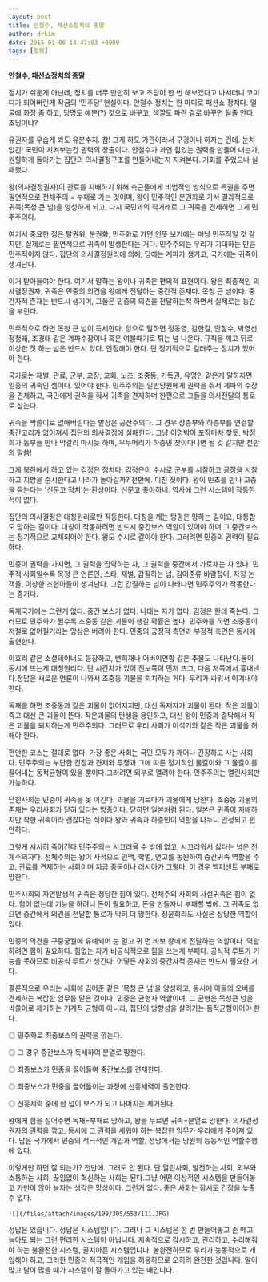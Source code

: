 ```yaml
---
layout: post
title: 안철수, 패션쇼정치의 종말
author: drkim
date: 2015-01-06 14:47:03 +0900
tags: [컬럼]
---
```

**안철수, 패션쇼정치의 종말** 

  


정치가 쉬운게 아닌데, 정치를 너무 만만히 보고 초딩이 한 번 해보겠다고 나서더니 코미디가 되어버린게 작금의 ‘민주당’ 현실이다. 안철수 정치는 한 마디로 패션쇼 정치다. 얼굴에 화장 좀 하고, 당명도 예쁜(?) 것으로 바꾸고, 색깔도 파란 걸로 바꾸면 될줄 안다. 초딩이냐? 

  


유권자를 우습게 봐도 유분수지. 참! 그게 하도 가관이라서 구경이나 하자는 건데. 눈치없긴! 국민이 지켜보는건 권력의 창출이다. 안철수가 과연 힘있는 권력을 만들어 내는가, 원할하게 돌아가는 집단의 의사결정구조를 만들어내는지 지켜본다. 기회를 주었으나 실패했다. 

  


왕(의사결정권자)이 관료를 지배하기 위해 측근들에게 비법적인 방식으로 특권을 주면 필연적으로 전체주의 = 부패로 가는 것이며, 왕이 민주적인 분권화로 가서 결과적으로 귀족(목청 큰 넘)을 양성하게 되고, 다시 국민과의 직거래로 그 귀족을 견제하면 그게 민주주의다. 

  


여기서 중요한 점은 탈권위, 분권화, 민주화로 가면 언뜻 보기에는 마냥 민주적일 것 같지만, 실제로는 필연적으로 귀족이 발생한다는 거다. 민주주의는 우리가 기대하는 만큼 민주적이지 않다. 집단의 의사결정원리에 의해, 당에는 계파가 생기고, 국가에는 귀족이 생겨난다. 

  


이거 받아들여야 한다. 여기서 말하는 왕이나 귀족은 편의적 표현이다. 왕은 최종적인 의사결정권자, 귀족은 민중의 의견을 왕에게 전달하는 중간적 존재다. 목청 큰 넘이다. 중간자적 존재는 반드시 생기며, 그들은 민중의 의견을 전달하는척 하면서 실제로는 농간을 부린다. 

  


민주적으로 하면 목청 큰 넘이 득세한다. 당으로 말하면 정동영, 김한길, 안철수, 박영선, 정청래, 조경태 같은 계파수장이나 혹은 여불때기로 튀는 넘 나온다. 규칙을 깨고 뒤로 이상한 짓 하는 넘은 반드시 있다. 인정해야 한다. 단 정기적으로 걸러주는 장치가 있어야 한다. 

  


국가로는 재벌, 관료, 군부, 교장, 교회, 노조, 조중동, 기득권, 유명인 같은게 말하자면 일종의 귀족인 셈이다. 있어야 한다. 민주주의는 일반당원에게 권력을 줘서 계파의 수장을 견제하고, 국민에게 권력을 줘서 귀족을 견제하며 한편으로 그들을 의사전달의 통로로 삼는다. 

  


귀족을 싹쓸이로 없애버린다는 발상은 공산주의다. 그 경우 상층부와 하층부를 연결할 중간고리가 없어져서 집단의 의사결정에 실패한다. 그냥 이명박이 포장마차 찾듯, 박정희가 농부들 만나 막걸리 마시듯 하며, 우두머리가 하층민 찾아다니면 될 것 같지만 천만의 말씀!

  


그게 북한에서 하고 있는 김정은 정치다. 김정은이 수시로 군부를 시찰하고 공장을 시찰하고 지방을 순시한다고 나라가 돌아갈까? 천만에. 미친 짓이다. 왕이 민초를 만나 고충을 듣는다는 '신문고 정치'는 환상이다. 신문고 좋아하네. 역사에 그런 시스템이 작동한 적이 없다. 

  


집단의 의사결정은 대칭원리로만 작동한다. 대칭을 깨는 탕평은 망하는 길이요, 대통합도 망하는 길이다. 대칭이 작동하려면 반드시 중간보스 역할이 있어야 하며 그 중간보스는 정기적으로 교체되어야 한다. 왕도 수시로 갈아야 한다. 그러려면 민중의 권력이 필요하다.

  


민중이 권력을 가지면, 그 권력을 집약하는 자, 그 권력을 중간에서 가로채는 자 있다. 민주적 사회일수록 목청 큰 언론인, 스타, 재벌, 갑질하는 넘, 김어준류 바람잡이, 자칭 논객들, 이상한 조현아들이 생겨난다. 그런 갑질하는 넘이 나타나면 민주주의가 작동한다는 증거다. 

  


독재국가에는 그런게 없다. 중간 보스가 없다. 나대는 자가 없다. 김정은 한테 죽는다. 그러므로 민주화가 될수록 조중동 같은 괴물이 생길 확률은 높다. 민주화를 하면 조중동이 저절로 없어질거라는 망상은 버려야 한다. 민중의 긍정적 측면과 부정적 측면은 동시에 출현한다.

  


이효리 같은 소셜테이너도 등장하고, 변희재나 어버이연합 같은 추물도 나타난다.둘이 동시에 뜨는게 대칭원리다. 단 시간차가 있어 진보쪽이 먼저 뜨고, 다음 저쪽에서 흉내낸다.정답은 새로운 언론이 나와서 조중동 괴물을 퇴치하는 거다. 우리가 싸워서 이겨내야 한다.

  


독재를 하면 조중동과 같은 괴물이 없어지지만, 대신 독재자가 괴물이 된다. 작은 괴물이 죽고 대신 큰 괴물이 뜬다. 작은괴물의 탄생을 용인하고, 대신 왕이 민중과 결탁해서 작은 괴물을 퇴치하는게 민주주의다. 그러므로 우리 사회가 이석기와 같은 작은 괴물을 허해야 한다.

  


편안한 코스는 절대로 없다. 가장 좋은 사회는 국민 모두가 깨어나 긴장하고 사는 사회다. 민주주의는 부단한 긴장과 견제와 투쟁과 그에 따른 정기적인 물갈이와 그 물갈이를 끌어내는 동적균형이 있을 뿐이다.그러려면 외부로 열려야 한다. 민주주의는 열린사회만 가능하다.

  


닫힌사회는 민중이 귀족을 못 이긴다. 괴물을 기르다가 괴물에게 당한다. 조중동 괴물의 존재는 우리사회가 닫혀 있다는 방증이다. 닫히면 일본처럼 된다. 일본은 귀족이 지배하지만 착한 귀족이라 괜찮다는 식이다.왕과 귀족과 하층민이 역할을 나누니 안정되고 편안하다.

  


그렇게 서서히 죽어간다.민주주의는 시끄러울 수 밖에 없고, 시끄러워서 싫다는 넘은 전체주의자다. 전체주의는 왕이 사적으로 인맥, 학벌, 연고를 동원하여 중간귀족 역할을 주고, 관료를 견제하는 사회이며 지금 중국이나 러시아가 그렇다. 이 경우 백퍼센트 부패로 망한다.

  


민주사회의 자연발생적 귀족은 정당한 힘이 있다. 전체주의 사회의 사설귀족은 힘이 없다. 힘이 없는데 기능을 하려니 돈이 필요하고, 돈을 만들자니 부패할 밖에. 그 귀족도 없으면 중간에서 의견을 전달할 통로가 막혀 더 망한다. 정윤회라도 사실은 상당한 역할이 있다.

  


민중의 의견을 구중궁궐에 유폐되어 눈 멀고 귀 먼 바보 왕에게 전달하는 역할이다. 역할하려면 힘이 필요하다. 힘없는 자가 비공식적으로 힘을 쓰는게 부패다. 공식적 루트가 기능을 못하므로 비공식 루트가 생긴다. 어떻든 사회의 중간자적 존재는 반드시 필요한 거다. 

  


결론적으로 우리는 사회에 김어준 같은 ‘목청 큰 넘’을 양성하고, 동시에 이들의 오버를 견제하는 복잡한 임무를 맡은 것이다. 민중은 균형자 역할이며, 그 균형은 목청큰 넘을 싹쓸이로 제거하는 기계적 균형이 아니라, 집단의 방향성을 살려가는 동적균형이어야 한다. 

  


◎ 민주화로 최종보스의 권력을 깎는다.   
      
◎ 그 경우 중간보스가 득세하여 분열로 망한다.   
      
◎ 최종보스가 민중을 끌어들여 중간보스를 견제한다.   
      
◎ 최종보스가 민중을 끌어들이는 과정에 신흥세력이 출현한다.   
      
◎ 신흥세력 중에 한 넘이 보스가 되고 나머지는 제거된다. 

  


왕에게 힘을 실어주면 독재=부패로 망하고, 왕을 누르면 귀족=분열로 망한다. 의사결정권자의 권력을 깎고, 동시에 그 권력을 세워야 하는 복잡한 임무가 우리에게 주어져 있다. 답은 국가에서 민중의 적극적인 개입과 역할, 정당에서는 당원의 능동적인 역할수행에 있다.

  


이렇게만 하면 잘 되는가? 천만에. 그래도 안 된다. 단 열린사회, 발전하는 사회, 외부와 소통하는 사회, 끊임없이 혁신하는 사회는 된다.그냥 어떤 이상적인 시스템을 만들어놓고 가만이 앉아 놀자는 생각은 망상이다. 그런거 없다. 좋은 사회는 잠시도 긴장을 늦출 수 없다.

  


  



 

    ![](/files/attach/images/199/305/553/111.JPG) 

  


정답은 있습니다. 정답은 시스템입니다. 그러나 그 시스템은 한 번 만들어놓고 손 떼고 놀아도 되는 그런 편리한 시스템이 아닙니다. 지속적으로 감시하고, 관리하고, 수리해줘야 하는 불완전한 시스템, 골치아픈 시스템입니다. 불완전하므로 우리가 능동적으로 개입해야 하고, 그러한 민중의 적극적인 개입을 허용하므로 오히려 완전한 것입니다. 말이 많고 탈이 많을 때가 시스템이 잘 돌아가고 있는 때입니다.